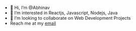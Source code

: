 - 👋 Hi, I’m @Abhinav
- 👀 I’m interested in Reactjs, Javascript, Nodejs, Java
- 💞️ I’m looking to collaborate on Web Development Projects
- Reach me at my [email](mailto:abhinav23anand@gmail.com)
